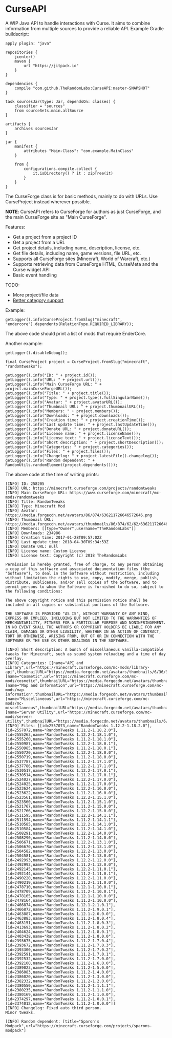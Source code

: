 # CurseAPI
A WIP Java API to handle interactions with Curse. It aims to combine information from multiple sources to provide a reliable API.
Example Gradle buildscript:

	apply plugin: "java"

	repositories {
		jcenter()
		maven {
			url "https://jitpack.io"
		}
	}

	dependencies {
		compile "com.github.TheRandomLabs:CurseAPI:master-SNAPSHOT"
	}

	task sourcesJar(type: Jar, dependsOn: classes) {
		classifier = "sources"
		from sourceSets.main.allSource
	}

	artifacts {
		archives sourcesJar
	}

	jar {
		manifest {
			attributes "Main-Class": "com.example.MainClass"
		}

		from {
			configurations.compile.collect {
				it.isDirectory() ? it : zipTree(it)
			}
		}
	}

The CurseForge class is for basic methods, mainly to do with URLs.
Use CurseProject instead wherever possible.

**NOTE**: CurseAPI refers to CurseForge for authors as just CurseForge, and the main CurseForge site
as "Main CurseForge".

Features:
* Get a project from a project ID
* Get a project from a URL
* Get project details, including name, description, license, etc.
* Get file details, including name, game versions, file URL, etc.
* Supports all CurseForge sites (Minecraft, World of Warcraft, etc.)
* Supports retrieving data from CurseForge HTML, CurseMeta and the Curse widget API
* Basic event handling

TODO:
* More project/file data
* [Better category support](https://clientupdate-v6.cursecdn.com/feed/categories/v10/categories.json.bz2)

Example:

	getLogger().info(CurseProject.fromSlug("minecraft", "endercore").dependents(RelationType.REQUIRED_LIBRARY));

The above code should print a list of mods that require EnderCore.

Another example:

	getLogger().disableDebug();

	final CurseProject project = CurseProject.fromSlug("minecraft", "randomtweaks");

	getLogger().info("ID: " + project.id());
	getLogger().info("URL: " + project.url());
	getLogger().info("Main CurseForge URL: " + project.mainCurseForgeURL());
	getLogger().info("Title: " + project.title());
	getLogger().info("Type: " + project.type().fullSingularName());
	getLogger().info("Avatar: " + project.avatarURL());
	getLogger().info("Thumbnail URL: " + project.thumbnailURL());
	getLogger().info("Members: " + project.members());
	getLogger().info("Downloads: " + project.downloads());
	getLogger().info("Creation time: " + project.creationTime());
	getLogger().info("Last update time: " + project.lastUpdateTime());
	getLogger().info("Donate URL: " + project.donateURL());
	getLogger().info("License name: " + project.licenseName());
	getLogger().info("License text: " + project.licenseText());
	getLogger().info("Short description: " + project.shortDescription());
	getLogger().info("Categories: " + project.categories());
	getLogger().info("Files: " + project.files());
	getLogger().info("Changelog: " + project.latestFile().changelog());
	getLogger().info("Random dependent: " + RandomUtils.randomElement(project.dependents()));

The above code at the time of writing prints:

	[INFO] ID: 258205
	[INFO] URL: https://minecraft.curseforge.com/projects/randomtweaks
	[INFO] Main CurseForge URL: https://www.curseforge.com/minecraft/mc-mods/randomtweaks
	[INFO] Title: RandomTweaks
	[INFO] Type: Minecraft Mod
	[INFO] Avatar: https://media.forgecdn.net/avatars/86/874/636211726646572646.png
	[INFO] Thumbnail URL: https://media.forgecdn.net/avatars/thumbnails/86/874/62/62/636211726646572646.png
	[INFO] Members: [[type="Owner",username="TheRandomLabs"]]
	[INFO] Downloads: 234986
	[INFO] Creation time: 2017-01-28T09:57:02Z
	[INFO] Last update time: 2018-04-30T09:34:53Z
	[INFO] Donate URL: null
	[INFO] License name: Custom License
	[INFO] License text: Copyright (c) 2018 TheRandomLabs

	Permission is hereby granted, free of charge, to any person obtaining a copy of this software and associated documentation files (the "Software"), to deal in the Software without restriction, including without limitation the rights to use, copy, modify, merge, publish, distribute, sublicense, and/or sell copies of the Software, and to permit persons to whom the Software is furnished to do so, subject to the following conditions:

	The above copyright notice and this permission notice shall be included in all copies or substantial portions of the Software.

	THE SOFTWARE IS PROVIDED "AS IS", WITHOUT WARRANTY OF ANY KIND, EXPRESS OR IMPLIED, INCLUDING BUT NOT LIMITED TO THE WARRANTIES OF MERCHANTABILITY, FITNESS FOR A PARTICULAR PURPOSE AND NONINFRINGEMENT. IN NO EVENT SHALL THE AUTHORS OR COPYRIGHT HOLDERS BE LIABLE FOR ANY CLAIM, DAMAGES OR OTHER LIABILITY, WHETHER IN AN ACTION OF CONTRACT, TORT OR OTHERWISE, ARISING FROM, OUT OF OR IN CONNECTION WITH THE SOFTWARE OR THE USE OR OTHER DEALINGS IN THE SOFTWARE.

	[INFO] Short description: A bunch of miscellaneous vanilla-compatible tweaks for Minecraft, such as sound system reloading and a time of day overlay.
	[INFO] Categories: [[name="API and Library",url="https://minecraft.curseforge.com/mc-mods/library-api",thumbnailURL="https://media.forgecdn.net/avatars/thumbnails/6/36/32/32/635351496947765531.png"], [name="Cosmetic",url="https://minecraft.curseforge.com/mc-mods/cosmetic",thumbnailURL="https://media.forgecdn.net/avatars/thumbnails/6/39/32/32/635351497555976928.png"], [name="Map and Information",url="https://minecraft.curseforge.com/mc-mods/map-information",thumbnailURL="https://media.forgecdn.net/avatars/thumbnails/6/38/32/32/635351497437388438.png"], [name="Miscellaneous",url="https://minecraft.curseforge.com/mc-mods/mc-miscellaneous",thumbnailURL="https://media.forgecdn.net/avatars/thumbnails/6/40/32/32/635351497693711265.png"], [name="Server Utility",url="https://minecraft.curseforge.com/mc-mods/server-utility",thumbnailURL="https://media.forgecdn.net/avatars/thumbnails/6/48/32/32/635351498950580836.png"]]
	[INFO] Files: [[id=2557073,name="RandomTweaks 1.12.2-1.18.2.0"], [id=2557072,name="RandomTweaks 1.11.2-1.18.2.0"], [id=2555263,name="RandomTweaks 1.12.2-1.18.1.0"], [id=2555260,name="RandomTweaks 1.11.2-1.18.1.0"], [id=2550987,name="RandomTweaks 1.12.2-1.18.0.1"], [id=2550985,name="RandomTweaks 1.11.2-1.18.0.1"], [id=2550720,name="RandomTweaks 1.12.2-1.18.0.0"], [id=2550719,name="RandomTweaks 1.11.2-1.18.0.0"], [id=2537787,name="RandomTweaks 1.11.2-1.17.1.0"], [id=2537786,name="RandomTweaks 1.12.2-1.17.1.0"], [id=2530517,name="RandomTweaks 1.12.2-1.17.0.1"], [id=2530514,name="RandomTweaks 1.11.2-1.17.0.1"], [id=2524027,name="RandomTweaks 1.12.2-1.17.0.0"], [id=2524025,name="RandomTweaks 1.11.2-1.17.0.0"], [id=2523624,name="RandomTweaks 1.12.2-1.16.0.0"], [id=2523622,name="RandomTweaks 1.11.2-1.16.0.0"], [id=2523561,name="RandomTweaks 1.12.2-1.15.1.0"], [id=2523560,name="RandomTweaks 1.11.2-1.15.1.0"], [id=2521767,name="RandomTweaks 1.11.2-1.15.0.0"], [id=2521766,name="RandomTweaks 1.12.2-1.15.0.0"], [id=2511595,name="RandomTweaks 1.12.2-1.14.1.1"], [id=2511594,name="RandomTweaks 1.11.2-1.14.1.1"], [id=2510585,name="RandomTweaks 1.12.2-1.14.1.0"], [id=2510584,name="RandomTweaks 1.11.2-1.14.1.0"], [id=2508291,name="RandomTweaks 1.12.2-1.14.0.0"], [id=2508290,name="RandomTweaks 1.11.2-1.14.0.0"], [id=2506671,name="RandomTweaks 1.12.2-1.13.1.0"], [id=2506670,name="RandomTweaks 1.11.2-1.13.1.0"], [id=2504582,name="RandomTweaks 1.12.2-1.13.0.0"], [id=2504581,name="RandomTweaks 1.11.2-1.13.0.0"], [id=2492993,name="RandomTweaks 1.12.2-1.12.0.0"], [id=2492992,name="RandomTweaks 1.11.2-1.12.0.0"], [id=2492145,name="RandomTweaks 1.12.2-1.11.0.1"], [id=2492144,name="RandomTweaks 1.11.2-1.11.0.1"], [id=2490220,name="RandomTweaks 1.12.2-1.11.0.0"], [id=2490219,name="RandomTweaks 1.11.2-1.11.0.0"], [id=2478710,name="RandomTweaks 1.12.1-1.10.0.1"], [id=2478709,name="RandomTweaks 1.11.2-1.10.0.1"], [id=2478165,name="RandomTweaks 1.12.1-1.10.0.0"], [id=2478164,name="RandomTweaks 1.11.2-1.10.0.0"], [id=2466874,name="RandomTweaks 1.12.1-2.1.0.1"], [id=2466872,name="RandomTweaks 1.11.2-1.9.0.1"], [id=2463887,name="RandomTweaks 1.12.1-2.0.0.0"], [id=2463883,name="RandomTweaks 1.11.2-1.8.0.4"], [id=2463151,name="RandomTweaks 1.11.2-1.8.0.3"], [id=2413693,name="RandomTweaks 1.11.2-1.8.0.2"], [id=2404624,name="RandomTweaks 1.11.2-1.8.0.1"], [id=2403438,name="RandomTweaks 1.11.2-1.8.0.0"], [id=2393675,name="RandomTweaks 1.11.2-1.7.0.4"], [id=2393672,name="RandomTweaks 1.11.2-1.7.0.3"], [id=2393300,name="RandomTweaks 1.11.2-1.7.0.2"], [id=2392591,name="RandomTweaks 1.11.2-1.7.0.1"], [id=2392532,name="RandomTweaks 1.11.2-1.7.0.0"], [id=2392100,name="RandomTweaks 1.11.2-1.6.0.0"], [id=2389023,name="RandomTweaks 1.11.2-1.5.0.0"], [id=2386083,name="RandomTweaks 1.11.2-1.4.0.0"], [id=2386020,name="RandomTweaks 1.11.2-1.3.0.0"], [id=2382332,name="RandomTweaks 1.11.2-1.2.0.0"], [id=2380550,name="RandomTweaks 1.11.2-1.1.1.1"], [id=2380235,name="RandomTweaks 1.11.2-1.1.1.0"], [id=2380169,name="RandomTweaks 1.11.2-1.1.0.0"], [id=2374297,name="RandomTweaks 1.11.2-1.0.0.1"], [id=2374012,name="RandomTweaks 1.11.2-1.0.0.0"]]
	[INFO] Changelog: Fixed auto third person.
	Minor tweaks.

	[INFO] Random dependent: [title="Sparon's Modpack",url="https://minecraft.curseforge.com/projects/sparons-modpack"]